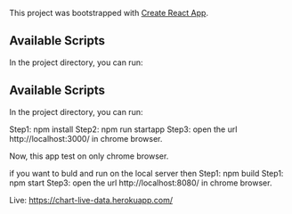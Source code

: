 This project was bootstrapped with [Create React App](https://github.com/facebook/create-react-app).

## Available Scripts

In the project directory, you can run:

## Available Scripts

In the project directory, you can run:

Step1: npm install
Step2: npm run startapp
Step3: open the url http://localhost:3000/ in chrome browser.

Now, this app test on only chrome browser.

if you want to buld and run on the local server then
Step1: npm build
Step1: npm start
Step3: open the url http://localhost:8080/ in chrome browser.

Live: https://chart-live-data.herokuapp.com/
